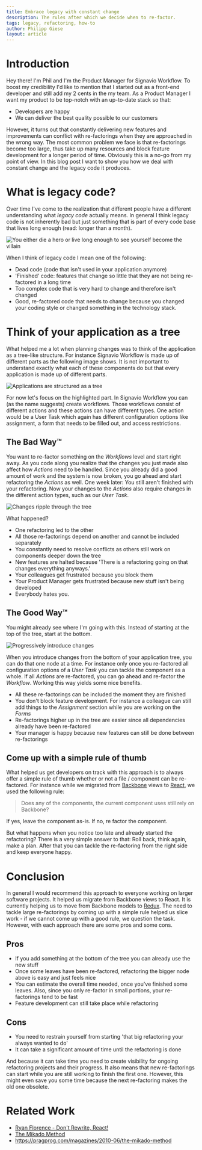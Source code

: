 ```yaml
---
title: Embrace legacy with constant change
description: The rules after which we decide when to re-factor.
tags: legacy, refactoring, how-to
author: Philipp Giese
layout: article
---
```


# Introduction
Hey there!
I'm Phil and I'm the Product Manager for Signavio Workflow.
To boost my credibility I'd like to mention that I started out as a front-end developer and still add my 2 cents in the my team.
As a Product Manager I want my product to be top-notch with an up-to-date stack so that:

- Developers are happy
- We can deliver the best quality possible to our customers

However, it turns out that constantly delivering new features and improvements can conflict with re-factorings when they are approached in the wrong way.
The most common problem we face is that re-factorings become too large, thus take up many resources and block feature development for a longer period of time.
Obviously this is a no-go from my point of view.
In this blog post I want to show you how we deal with constant change and the legacy code it produces.

# What is legacy code?

Over time I've come to the realization that different people have a different understanding what _legacy code_ actually means.
In general I think legacy code is not inherently bad but just something that is part of every code base that lives long enough (read: longer than a month).

![You either die a hero or live long enough to see yourself become the villain](../2017/become-the-villain.jpg)

When I think of legacy code I mean one of the following:

- Dead code (code that isn't used in your application anymore)
- 'Finished' code: features that change so little that they are not being re-factored in a long time
- Too complex code that is very hard to change and therefore isn't changed
- Good, re-factored code that needs to change because you changed your coding style or changed something in the technology stack.

# Think of your application as a tree

What helped me a lot when planning changes was to think of the application as a tree-like structure.
For instance Signavio Workflow is made up of different parts as the following image shows.
It is not important to understand exactly what each of these components do but that every application is made up of different parts.

![Applications are structured as a tree](../2017/application-tree.png)

For now let's focus on the highlighted part.
In Signavio Workflow you can (as the name suggests) create workflows.
Those workflows consist of different actions and these actions can have different types.
One action would be a User Task which again has different configuration options like assignment, a form that needs to be filled out, and access restrictions.

## The Bad Way™

You want to re-factor something on the _Workflows_ level and start right away.
As you code along you realize that the changes you just made also affect how _Actions_ need to be handled.
Since you already did a good amount of work and the system is now broken, you go ahead and start refactoring the _Actions_ as well.
One week later: You still aren't finished with your refactoring.
Now your changes to the _Actions_ also require changes in the different action types, such as our _User Task_.

![Changes ripple through the tree](../2017/bad-refactoring.png)

What happened?

- One refactoring led to the other
- All those re-factorings depend on another and cannot be included separately
- You constantly need to resolve conflicts as others still work on components deeper down the tree
- New features are halted because 'There is a refactoring going on that changes everything anyways.'
- Your colleagues get frustrated because you block them
- Your Product Manager gets frustrated because new stuff isn't being developed
- Everybody hates you.

## The Good Way™

You might already see where I'm going with this.
Instead of starting at the top of the tree, start at the bottom.

![Progressively introduce changes](../2017/good-refactoring.png)

When you introduce changes from the bottom of your application tree, you can do that one node at a time.
For instance only once you re-factored all configuration options of a _User Task_ you can tackle the component as a whole.
If all _Actions_ are re-factored, you can go ahead and re-factor the _Workflow_.
Working this way yields some nice benefits.

- All these re-factorings can be included the moment they are finished
- You don't block feature development. For instance a colleague can still add things to the _Assignment_ section while you are working on the _Forms_
- Re-factorings higher up in the tree are easier since all dependencies already have been re-factored
- Your manager is happy because new features can still be done between re-factorings

## Come up with a simple rule of thumb

What helped us get developers on track with this approach is to always offer a simple rule of thumb whether or not a file / component can be re-factored.
For instance while we migrated from [Backbone](http://backbonejs.org/) views to [React](https://facebook.github.io/react/), we used the following rule:

> Does any of the components, the current component uses still rely on Backbone?

If yes, leave the component as-is. If no, re factor the component.

But what happens when you notice too late and already started the refactoring?
There is a very simple answer to that: Roll back, think again, make a plan.
After that you can tackle the re-factoring from the right side and keep everyone happy.

# Conclusion

In general I would recommend this approach to everyone working on larger software projects.
It helped us migrate from Backbone views to React.
It is currently helping us to move from Backbone models to [Redux](http://redux.js.org/).
The need to tackle large re-factorings by coming up with a simple rule helped us slice work - if we cannot come up with a good rule, we question the task.
However, with each approach there are some pros and some cons.

## Pros

- If you add something at the bottom of the tree you can already use the new stuff
- Once some leaves have been re-factored, refactoring the bigger node above is easy and just feels nice
- You can estimate the overall time needed, once you've finished some leaves. Also, since you only re-factor in small portions, your re-factorings tend to be fast
- Feature development can still take place while refactoring

## Cons

- You need to restrain yourself from starting 'that big refactoring your always wanted to do'
- It can take a significant amount of time until the refactoring is done

And because it can take time you need to create visibility for ongoing refactoring projects and their progress.
It also means that new re-factorings can start while you are still working to finish the first one.
However, this might even save you some time because the next re-factoring makes the old one obsolete.

# Related Work

- [Ryan Florence - Don't Rewrite, React!](https://www.youtube.com/watch?v=BF58ZJ1ZQxY)
- [The Mikado Method](https://mikadomethod.wordpress.com/)
- https://pragprog.com/magazines/2010-06/the-mikado-method
